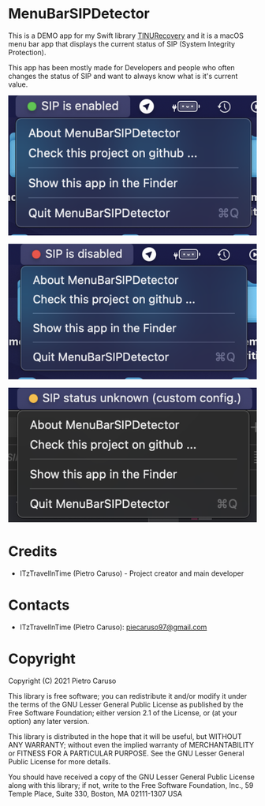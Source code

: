 # MenuBarSIPDetector

This is a DEMO app for my Swift library  [TINURecovery](https://github.com/ITzTravelInTime/TINURecovery) and it is a macOS menu bar app that displays the current status of SIP (System Integrity Protection).

This app has been mostly made for Developers and people who often changes the status of SIP and want to always know what is it's current value.

![SIP on](./Images/SIPEnabled.png)

![SIP off](./Images/SIPDisabled.png)

![SIP unknown](./Images/SIPUnknown.png)

# Credits

 - ITzTravelInTime (Pietro Caruso) - Project creator and main developer

# Contacts

 - ITzTravelInTime (Pietro Caruso): piecaruso97@gmail.com

# Copyright

Copyright (C) 2021 Pietro Caruso

This library is free software; you can redistribute it and/or modify it under the terms of the GNU Lesser General Public License as published by the Free Software Foundation; either version 2.1 of the License, or (at your option) any later version.

This library is distributed in the hope that it will be useful, but WITHOUT ANY WARRANTY; without even the implied warranty of MERCHANTABILITY or FITNESS FOR A PARTICULAR PURPOSE. See the GNU Lesser General Public License for more details.

You should have received a copy of the GNU Lesser General Public License along with this library; if not, write to the Free Software Foundation, Inc., 59 Temple Place, Suite 330, Boston, MA 02111-1307 USA

